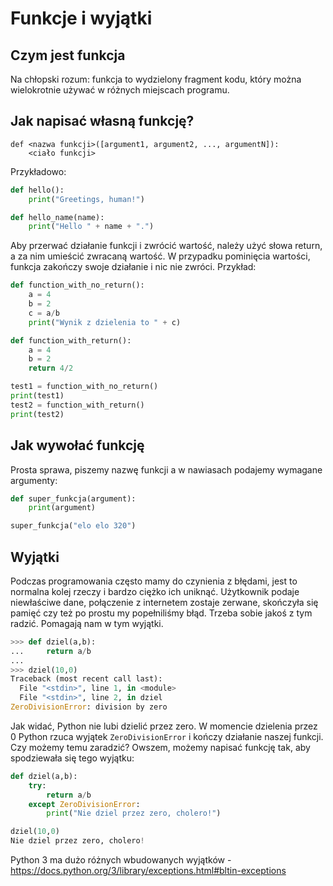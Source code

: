 # Funkcje i wyjątki

## Czym jest funkcja

Na chłopski rozum: funkcja to wydzielony fragment kodu, który można wielokrotnie używać w różnych miejscach programu.

## Jak napisać własną funkcję?

```
def <nazwa funkcji>([argument1, argument2, ..., argumentN]):
    <ciało funkcji>
```

Przykładowo:

```python
def hello():
    print("Greetings, human!")

def hello_name(name):
    print("Hello " + name + ".")
```

Aby przerwać działanie funkcji i zwrócić wartość, należy użyć słowa return, a za nim umieścić zwracaną wartość. W przypadku pominięcia wartości, funkcja zakończy swoje działanie i nic nie zwróci. Przykład:

```python
def function_with_no_return():
    a = 4
    b = 2
    c = a/b
    print("Wynik z dzielenia to " + c)

def function_with_return():
    a = 4
    b = 2
    return 4/2

test1 = function_with_no_return()
print(test1)
test2 = function_with_return()
print(test2)
```

## Jak wywołać funkcję

Prosta sprawa, piszemy nazwę funkcji a w nawiasach podajemy wymagane argumenty:

```python
def super_funkcja(argument):
    print(argument)

super_funkcja("elo elo 320")
```

## Wyjątki

Podczas programowania często mamy do czynienia z błędami, jest to normalna kolej rzeczy i bardzo ciężko ich uniknąć. Użytkownik podaje niewłaściwe dane, połączenie z internetem zostaje zerwane, skończyła się pamięć czy też po prostu my popełniliśmy błąd. Trzeba sobie jakoś z tym radzić. Pomagają nam w tym wyjątki.

```python
>>> def dziel(a,b):
...     return a/b
... 
>>> dziel(10,0)
Traceback (most recent call last):
  File "<stdin>", line 1, in <module>
  File "<stdin>", line 2, in dziel
ZeroDivisionError: division by zero
```

Jak widać, Python nie lubi dzielić przez zero. W momencie dzielenia przez 0 Python rzuca wyjątek `ZeroDivisionError` i kończy działanie naszej funkcji. Czy możemy temu zaradzić? Owszem, możemy napisać funkcję tak, aby spodziewała się tego wyjątku:

```python
def dziel(a,b):
    try:
        return a/b
    except ZeroDivisionError:
        print("Nie dziel przez zero, cholero!")

dziel(10,0)
Nie dziel przez zero, cholero!
```

Python 3 ma dużo różnych wbudowanych wyjątków - https://docs.python.org/3/library/exceptions.html#bltin-exceptions
